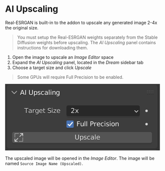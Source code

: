 # AI Upscaling
Real-ESRGAN is built-in to the addon to upscale any generated image 2-4x the original size.

> You must setup the Real-ESRGAN weights separately from the Stable Diffusion weights before upscaling. The *AI Upscaling* panel contains instructions for downloading them.

1. Open the image to upscale an *Image Editor* space
2. Expand the *AI Upscaling* panel, located in the *Dream* sidebar tab
3. Choose a target size and click *Upscale*

> Some GPUs will require Full Precision to be enabled.

![A screenshot of the AI Upscaling panel set to 2 times target size and full precision enabled](../readme_assets/upscaling.png)

The upscaled image will be opened in the *Image Editor*. The image will be named `Source Image Name (Upscaled)`.